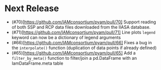 
# Next Release

- (#70)[https://github.com/IAMconsortium/pyam/pull/70] Support reading of both SSP and RCP data files downloaded from the IIASA database.
- (#71)[https://github.com/IAMconsortium/pyam/pull/71] Line plots `legend` keyword can now be a dictionary of legend arguments
- (#66)[https://github.com/IAMconsortium/pyam/pull/66] Fixes a bug in the `interpolate()` function (duplication of data points if already defined)
- (#65)[https://github.com/IAMconsortium/pyam/pull/65] Add a `filter_by_meta()` function to filter/join a pd.DataFrame with an IamDataFrame.meta table
